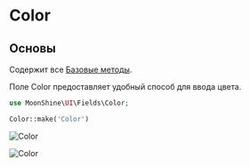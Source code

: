 # Color

## Основы

Содержит все [Базовые методы](#/docs/{{version}}/fields/basic-methods.md).

Поле Color предоставляет удобный способ для ввода цвета.

```php
use MoonShine\UI\Fields\Color; 

Color::make('Color')
```

![Color](https://moonshine-laravel.com/screenshots/color.png)

![Color](https://moonshine-laravel.com/screenshots/color_dark.png)